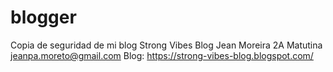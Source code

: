 # blogger
Copia de seguridad de mi blog Strong Vibes Blog 
Jean Moreira 
2A Matutina
jeanpa.moreto@gmail.com
Blog: https://strong-vibes-blog.blogspot.com/

